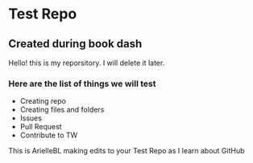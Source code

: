 # Test Repo

## Created during book dash

Hello! this is my reporsitory. I will delete it later.

### Here are the list of things we will test

* Creating repo
* Creating files and folders
* Issues
* Pull Request
* Contribute to TW

This is ArielleBL making edits to your Test Repo as I learn about GitHub 
